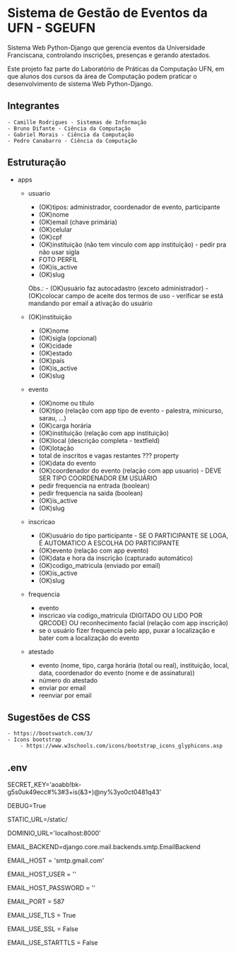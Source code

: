 # Sistema de Gestão de Eventos da UFN - SGEUFN
Sistema Web Python-Django que gerencia eventos da Universidade Franciscana, controlando inscrições, presenças e gerando atestados.

Este projeto faz parte do Laboratório de Práticas da Computação UFN, em que alunos dos cursos da área de Computação podem praticar o desenvolvimento de sistema Web Python-Django.

## Integrantes
    - Camille Rodrigues - Sistemas de Informação
    - Bruno Difante - Ciência da Computação
    - Gabriel Morais - Ciência da Computação
    - Pedro Canabarro - Ciência da Computação

## Estruturação

- apps
    - usuario
        - (OK)tipos: administrador, coordenador de evento, participante
        - (OK)nome
        - (OK)email (chave primária)
        - (OK)celular
        - (OK)cpf
        - (OK)instituição (não tem vinculo com app instituição) - pedir pra não usar sigla
        - FOTO PERFIL
        - (OK)is_active
        - (OK)slug

        Obs.:
            - (OK)usuário faz autocadastro (exceto administrador)
                - (OK)colocar campo de aceite dos termos de uso
                - verificar se está mandando por email a ativação do usuário
    
    - (OK)instituição
        - (OK)nome
        - (OK)sigla (opcional)
        - (OK)cidade
        - (OK)estado
        - (OK)país
        - (OK)is_active
        - (OK)slug

    - evento 
        - (OK)nome ou título
        - (OK)tipo (relação com app tipo de evento - palestra, minicurso, sarau, ...)
        - (OK)carga horária
        - (OK)instituição (relação com app instituição)
        - (OK)local (descrição completa - textfield)
        - (OK)lotação
        - total de inscritos e vagas restantes ??? property
        - (OK)data do evento
        - (OK)coordenador do evento (relação com app usuario) - DEVE SER TIPO COORDENADOR EM USUÁRIO
        - pedir frequencia na entrada (boolean)
        - pedir frequencia na saida (boolean)
        - (OK)is_active
        - (OK)slug
        
    - inscricao
        - (OK)usuário do tipo participante - SE O PARTICIPANTE SE LOGA, É AUTOMATICO A ESCOLHA DO PARTICIPANTE
        - (OK)evento (relação com app evento)
        - (OK)data e hora da inscrição (capturado automático)
        - (OK)codigo_matricula (enviado por email)
        - (OK)is_active
        - (OK)slug

    - frequencia
        - evento
        - inscricao via codigo_matricula (DIGITADO OU LIDO POR QRCODE) OU reconhecimento facial (relação com app inscrição)
        - se o usuário fizer frequencia pelo app, puxar a localização e bater com a localização do evento
        

    - atestado
        - evento (nome, tipo, carga horária (total ou real), instituição, local, data, coordenador do evento (nome e de assinatura))
        - número do atestado
        - enviar por email
        - reenviar por email
        

## Sugestões de CSS
    - https://bootswatch.com/3/
    - Icons bootstrap 
        - https://www.w3schools.com/icons/bootstrap_icons_glyphicons.asp

## .env

SECRET_KEY='aoabb!bk-g5s0uk49ecc#%3#3+is(&3+)@ny%3yo0ct0481q43'

DEBUG=True

STATIC_URL=/static/

DOMINIO_URL='localhost:8000'

EMAIL_BACKEND=django.core.mail.backends.smtp.EmailBackend

EMAIL_HOST = 'smtp.gmail.com'

EMAIL_HOST_USER = ''

EMAIL_HOST_PASSWORD = ''

EMAIL_PORT = 587

EMAIL_USE_TLS = True

EMAIL_USE_SSL = False

EMAIL_USE_STARTTLS = False
